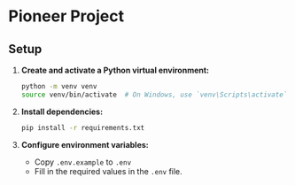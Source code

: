 # Pioneer Project

## Setup

1. **Create and activate a Python virtual environment:**
   ```bash
   python -m venv venv
   source venv/bin/activate  # On Windows, use `venv\Scripts\activate`
   ```

2. **Install dependencies:**
   ```bash
   pip install -r requirements.txt
   ```

3. **Configure environment variables:**
   - Copy `.env.example` to `.env`
   - Fill in the required values in the `.env` file.
